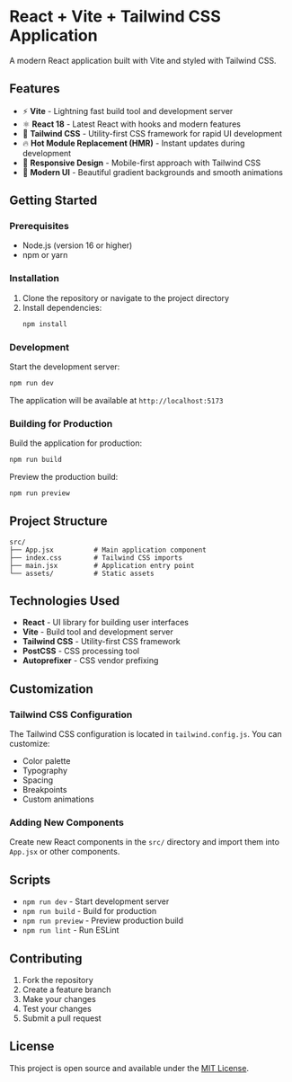 # React + Vite + Tailwind CSS Application

A modern React application built with Vite and styled with Tailwind CSS.

## Features

- ⚡ **Vite** - Lightning fast build tool and development server
- ⚛️ **React 18** - Latest React with hooks and modern features
- 🎨 **Tailwind CSS** - Utility-first CSS framework for rapid UI development
- 🔥 **Hot Module Replacement (HMR)** - Instant updates during development
- 📱 **Responsive Design** - Mobile-first approach with Tailwind CSS
- 🎯 **Modern UI** - Beautiful gradient backgrounds and smooth animations

## Getting Started

### Prerequisites

- Node.js (version 16 or higher)
- npm or yarn

### Installation

1. Clone the repository or navigate to the project directory
2. Install dependencies:
   ```bash
   npm install
   ```

### Development

Start the development server:
```bash
npm run dev
```

The application will be available at `http://localhost:5173`

### Building for Production

Build the application for production:
```bash
npm run build
```

Preview the production build:
```bash
npm run preview
```

## Project Structure

```
src/
├── App.jsx          # Main application component
├── index.css        # Tailwind CSS imports
├── main.jsx         # Application entry point
└── assets/          # Static assets
```

## Technologies Used

- **React** - UI library for building user interfaces
- **Vite** - Build tool and development server
- **Tailwind CSS** - Utility-first CSS framework
- **PostCSS** - CSS processing tool
- **Autoprefixer** - CSS vendor prefixing

## Customization

### Tailwind CSS Configuration

The Tailwind CSS configuration is located in `tailwind.config.js`. You can customize:

- Color palette
- Typography
- Spacing
- Breakpoints
- Custom animations

### Adding New Components

Create new React components in the `src/` directory and import them into `App.jsx` or other components.

## Scripts

- `npm run dev` - Start development server
- `npm run build` - Build for production
- `npm run preview` - Preview production build
- `npm run lint` - Run ESLint

## Contributing

1. Fork the repository
2. Create a feature branch
3. Make your changes
4. Test your changes
5. Submit a pull request

## License

This project is open source and available under the [MIT License](LICENSE).
